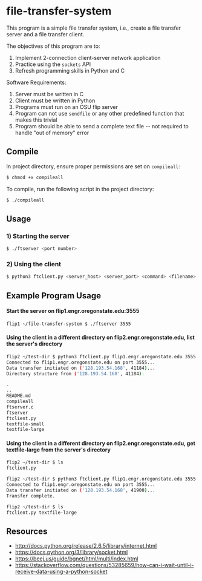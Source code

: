 # file-transfer-system

This program is a simple file transfer system, i.e., create a file transfer server and a file transfer client.

The objectives of this program are to:

1. Implement 2-connection client-server network application
2. Practice using the `sockets` API
3. Refresh programming skills in Python and C

Software Requirements:

1. Server must be written in C
2. Client must be written in Python
3. Programs must run on an OSU flip server
4. Program can not use `sendfile` or any other predefined function that makes this trivial
5. Program should be able to send a complete text file -- not required to handle "out of memory" error

## Compile

In project directory, ensure proper permissions are set on `compileall`:

```bash
$ chmod +x compileall
```

To compile, run the following script in the project directory:

```bash
$ ./compileall
```

## Usage

### 1) Starting the server

```bash
$ ./ftserver <port number>
```

### 2) Using the client

```bash
$ python3 ftclient.py <server_host> <server_port> <command> <filename> <data_port>
```

## Example Program Usage

#### Start the server on flip1.engr.oregonstate.edu:3555

```bash
flip1 ~/file-transfer-system $ ./ftserver 3555
```

#### Using the client in a different directory on flip2.engr.oregonstate.edu, list the server's directory

```bash
flip2 ~/test-dir $ python3 ftclient.py flip1.engr.oregonstate.edu 3555 -l 8555
Connected to flip1.engr.oregonstate.edu on port 3555...
Data transfer initiated on ('128.193.54.168', 41184)...
Directory structure from ('128.193.54.168', 41184):

.
..
README.md
compileall
ftserver.c
ftserver
ftclient.py
textfile-small
textfile-large
```

#### Using the client in a different directory on flip2.engr.oregonstate.edu, get textfile-large from the server's directory

```bash
flip2 ~/test-dir $ ls
ftclient.py

flip2 ~/test-dir $ python3 ftclient.py flip1.engr.oregonstate.edu 3555 -g textfile-large 8555
Connected to flip1.engr.oregonstate.edu on port 3555...
Data transfer initiated on ('128.193.54.168', 41900)...
Transfer complete.

flip2 ~/test-dir $ ls
ftclient.py textfile-large
```

## Resources

- http://docs.python.org/release/2.6.5/library/internet.html
- https://docs.python.org/3/library/socket.html
- https://beej.us/guide/bgnet/html/multi/index.html
- https://stackoverflow.com/questions/53285659/how-can-i-wait-until-i-receive-data-using-a-python-socket

